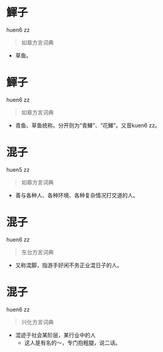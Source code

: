 # 鯶子
huen6 zz
> 如皋方言词典
- 草鱼。

# 鯶子
huen6 zz
> 如皋方言词典
- 青鱼、草鱼统称。分开则为“青鯶”、“花鯶”。又音kuen6 zz。

# 混子
huen5 zz
> 如皋方言词典
- 善与各种人、各种环境、各种复杂情况打交道的人。

# 混子
huen6 zz
> 东台方言词典
- 又称混脚，指游手好闲不务正业混日子的人。

# 混子
huen6 zz
> 兴化方言词典
- 混迹于社会某阶层，某行业中的人
  - 这人是有名的～，专门抱粗腿，说二话。
